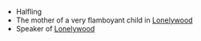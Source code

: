 - Halfling
- The mother of a very flamboyant child in [Lonelywood](/pages/lonelywood)
- Speaker of [Lonelywood](/pages/lonelywood)


